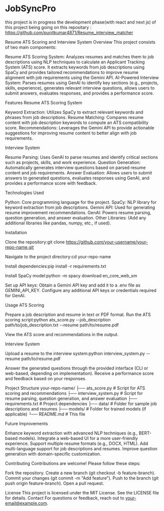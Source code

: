 # JobSyncPro
this project is in progress
the development phase(with react and next js) of this project being going on this repositary : https://github.com/punitkumar4871/Resume_interview_matcher

Resume ATS Scoring and Interview System
Overview
This project consists of two main components:

Resume ATS Scoring System: Analyzes resumes and matches them to job descriptions using NLP techniques to calculate an Applicant Tracking System (ATS) score. It extracts keywords from job descriptions using SpaCy and provides tailored recommendations to improve resume alignment with job requirements using the Gemini API.
AI-Powered Interview System: Parses resumes using GenAI to identify key sections (e.g., projects, skills, experience), generates relevant interview questions, allows users to submit answers, evaluates responses, and provides a performance score.

Features
Resume ATS Scoring System

Keyword Extraction: Utilizes SpaCy to extract relevant keywords and phrases from job descriptions.
Resume Matching: Compares resume content with job description keywords to compute an ATS compatibility score.
Recommendations: Leverages the Gemini API to provide actionable suggestions for improving resume content to better align with job requirements.

Interview System

Resume Parsing: Uses GenAI to parse resumes and identify critical sections such as projects, skills, and work experience.
Question Generation: Automatically generates interview questions based on parsed resume content and job requirements.
Answer Evaluation: Allows users to submit answers to generated questions, evaluates responses using GenAI, and provides a performance score with feedback.

Technologies Used

Python: Core programming language for the project.
SpaCy: NLP library for keyword extraction from job descriptions.
Gemini API: Used for generating resume improvement recommendations.
GenAI: Powers resume parsing, question generation, and answer evaluation.
Other Libraries: (Add any additional libraries like pandas, numpy, etc., if used).

Installation

Clone the repository:git clone https://github.com/your-username/your-repo-name.git


Navigate to the project directory:cd your-repo-name


Install dependencies:pip install -r requirements.txt


Install SpaCy model:python -m spacy download en_core_web_sm


Set up API keys:
Obtain a Gemini API key and add it to a .env file as GEMINI_API_KEY.
Configure any additional API keys or credentials required for GenAI.



Usage
ATS Scoring

Prepare a job description and resume in text or PDF format.
Run the ATS scoring script:python ats_score.py --job_description path/to/job_description.txt --resume path/to/resume.pdf


View the ATS score and recommendations in the output.

Interview System

Upload a resume to the interview system:python interview_system.py --resume path/to/resume.pdf


Answer the generated questions through the provided interface (CLI or web-based, depending on implementation).
Receive a performance score and feedback based on your responses.

Project Structure
your-repo-name/
├── ats_score.py            # Script for ATS scoring and recommendations
├── interview_system.py     # Script for resume parsing, question generation, and answer evaluation
├── requirements.txt        # Project dependencies
├── data/                   # Folder for sample job descriptions and resumes
├── models/                 # Folder for trained models (if applicable)
└── README.md               # This file

Future Improvements

Enhance keyword extraction with advanced NLP techniques (e.g., BERT-based models).
Integrate a web-based UI for a more user-friendly experience.
Support multiple resume formats (e.g., DOCX, HTML).
Add multi-language support for job descriptions and resumes.
Improve question generation with domain-specific customization.

Contributing
Contributions are welcome! Please follow these steps:

Fork the repository.
Create a new branch (git checkout -b feature-branch).
Commit your changes (git commit -m "Add feature").
Push to the branch (git push origin feature-branch).
Open a pull request.

License
This project is licensed under the MIT License. See the LICENSE file for details.
Contact
For questions or feedback, reach out to your-email@example.com.
